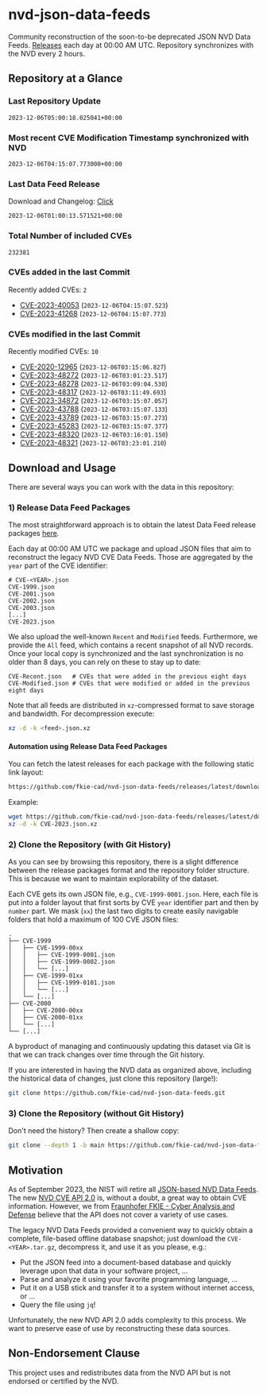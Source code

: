 # nvd-json-data-feeds

Community reconstruction of the soon-to-be deprecated JSON NVD Data Feeds. 
[Releases](https://github.com/fkie-cad/nvd-json-data-feeds/releases/latest) each day at 00:00 AM UTC.
Repository synchronizes with the NVD every 2 hours.

## Repository at a Glance

### Last Repository Update

```plain
2023-12-06T05:00:18.025041+00:00
```

### Most recent CVE Modification Timestamp synchronized with NVD

```plain
2023-12-06T04:15:07.773000+00:00
```

### Last Data Feed Release

Download and Changelog: [Click](https://github.com/fkie-cad/nvd-json-data-feeds/releases/latest)

```plain
2023-12-06T01:00:13.571521+00:00
```

### Total Number of included CVEs

```plain
232381
```

### CVEs added in the last Commit

Recently added CVEs: `2`

* [CVE-2023-40053](CVE-2023/CVE-2023-400xx/CVE-2023-40053.json) (`2023-12-06T04:15:07.523`)
* [CVE-2023-41268](CVE-2023/CVE-2023-412xx/CVE-2023-41268.json) (`2023-12-06T04:15:07.773`)


### CVEs modified in the last Commit

Recently modified CVEs: `10`

* [CVE-2020-12965](CVE-2020/CVE-2020-129xx/CVE-2020-12965.json) (`2023-12-06T03:15:06.827`)
* [CVE-2023-48272](CVE-2023/CVE-2023-482xx/CVE-2023-48272.json) (`2023-12-06T03:01:23.517`)
* [CVE-2023-48278](CVE-2023/CVE-2023-482xx/CVE-2023-48278.json) (`2023-12-06T03:09:04.530`)
* [CVE-2023-48317](CVE-2023/CVE-2023-483xx/CVE-2023-48317.json) (`2023-12-06T03:11:49.693`)
* [CVE-2023-34872](CVE-2023/CVE-2023-348xx/CVE-2023-34872.json) (`2023-12-06T03:15:07.057`)
* [CVE-2023-43788](CVE-2023/CVE-2023-437xx/CVE-2023-43788.json) (`2023-12-06T03:15:07.133`)
* [CVE-2023-43789](CVE-2023/CVE-2023-437xx/CVE-2023-43789.json) (`2023-12-06T03:15:07.273`)
* [CVE-2023-45283](CVE-2023/CVE-2023-452xx/CVE-2023-45283.json) (`2023-12-06T03:15:07.377`)
* [CVE-2023-48320](CVE-2023/CVE-2023-483xx/CVE-2023-48320.json) (`2023-12-06T03:16:01.150`)
* [CVE-2023-48321](CVE-2023/CVE-2023-483xx/CVE-2023-48321.json) (`2023-12-06T03:23:01.210`)


## Download and Usage

There are several ways you can work with the data in this repository:

### 1) Release Data Feed Packages

The most straightforward approach is to obtain the latest Data Feed release packages [here](https://github.com/fkie-cad/nvd-json-data-feeds/releases/latest).

Each day at 00:00 AM UTC we package and upload JSON files that aim to reconstruct the legacy NVD CVE Data Feeds.
Those are aggregated by the `year` part of the CVE identifier:

```
# CVE-<YEAR>.json
CVE-1999.json
CVE-2001.json
CVE-2002.json
CVE-2003.json
[...]
CVE-2023.json
```

We also upload the well-known `Recent` and `Modified` feeds.
Furthermore, we provide the `All` feed, which contains a recent snapshot of all NVD records.
Once your local copy is synchronized and the last synchronization is no older than 8 days, you can rely on these to stay up to date:

```plain
CVE-Recent.json   # CVEs that were added in the previous eight days
CVE-Modified.json # CVEs that were modified or added in the previous eight days
```

Note that all feeds are distributed in `xz`-compressed format to save storage and bandwidth.
For decompression execute:

```sh
xz -d -k <feed>.json.xz
```


#### Automation using Release Data Feed Packages

You can fetch the latest releases for each package with the following static link layout:

```sh
https://github.com/fkie-cad/nvd-json-data-feeds/releases/latest/download/CVE-<YEAR>.json.xz
```

Example:

```sh
wget https://github.com/fkie-cad/nvd-json-data-feeds/releases/latest/download/CVE-2023.json.xz
xz -d -k CVE-2023.json.xz
```

### 2) Clone the Repository (with Git History)

As you can see by browsing this repository, there is a slight difference between the release packages format and the repository folder structure.
This is because we want to maintain explorability of the dataset.

Each CVE gets its own JSON file, e.g., `CVE-1999-0001.json`.
Here, each file is put into a folder layout that first sorts by CVE `year` identifier part and then by `number` part.
We mask (`xx`) the last two digits to create easily navigable folders that hold a maximum of 100 CVE JSON files:

```plain
.
├── CVE-1999
│   ├── CVE-1999-00xx
│   │   ├── CVE-1999-0001.json
│   │   ├── CVE-1999-0002.json
│   │   └── [...]
│   ├── CVE-1999-01xx
│   │   ├── CVE-1999-0101.json
│   │   └── [...]
│   └── [...]
├── CVE-2000
│   ├── CVE-2000-00xx
│   ├── CVE-2000-01xx
│   └── [...]
└── [...]
```

A byproduct of managing and continuously updating this dataset via Git is that we can track changes over time through the Git history.

If you are interested in having the NVD data as organized above, including the historical data of changes, just clone this repository (large!):

```sh
git clone https://github.com/fkie-cad/nvd-json-data-feeds.git
```

### 3) Clone the Repository (without Git History)

Don't need the history? Then create a shallow copy:

```sh
git clone --depth 1 -b main https://github.com/fkie-cad/nvd-json-data-feeds.git
```

## Motivation

As of September 2023, the NIST will retire all [JSON-based NVD Data Feeds](https://nvd.nist.gov/vuln/data-feeds#divRetirementBanner-1).
The new [NVD CVE API 2.0](https://nvd.nist.gov/developers/vulnerabilities) is, without a doubt, a great way to obtain CVE information.
However, we from [Fraunhofer FKIE - Cyber Analysis and Defense](https://www.fkie.fraunhofer.de/en/departments/cad.html) believe that the API does not cover a variety of use cases.

The legacy NVD Data Feeds provided a convenient way to quickly obtain a complete, file-based offline database snapshot; just download the `CVE-<YEAR>.tar.gz`, decompress it, and use it as you please, e.g.:

* Put the JSON feed into a document-based database and quickly leverage upon that data in your software project, ...
* Parse and analyze it using your favorite programming language, ...
* Put it on a USB stick and transfer it to a system without internet access, or ...
* Query the file using `jq`!

Unfortunately, the new NVD API 2.0 adds complexity to this process.
We want to preserve ease of use by reconstructing these data sources.

## Non-Endorsement Clause

This project uses and redistributes data from the NVD API but is not endorsed or certified by the NVD.